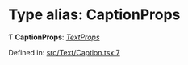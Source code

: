 # Type alias: CaptionProps

Ƭ **CaptionProps**: [*TextProps*](textprops.md)

Defined in: [src/Text/Caption.tsx:7](https://github.com/minimal-ui/minimal-ui/blob/main/packages/minimalui/src/Text/Caption.tsx#L7)
